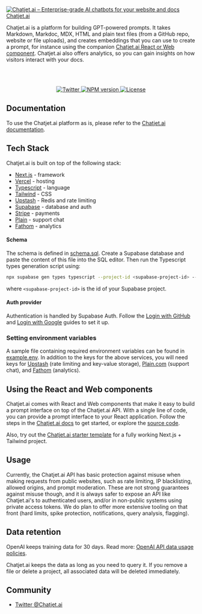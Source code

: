   <a href="https://chatjet.ai">
  <img alt="Chatjet.ai – Enterprise-grade AI chatbots for your website and docs" src="https://github.com/chatjet-ai/chatjet.ai/blob/main/Group%203.png?raw=true)"
  <h1 align="center">Chatjet.ai</h1>
</a>

Chatjet.ai is a platform for building GPT-powered prompts. It takes Markdown, Markdoc, MDX, HTML and plain text files (from a GitHub repo, website or file uploads), and creates embeddings that you can use to create a prompt, for instance using the companion [Chatjet.ai React or Web component](https://Chatjet.ai.com/docs#components). Chatjet.ai also offers analytics, so you can gain insights on how visitors interact with your docs.

<br />
<br />

<p align="center">
  <a href="https://twitter.com/Chatjet.ai">
    <img alt="Twitter" src="https://img.shields.io/twitter/follow/Chatjet.ai?style=flat&label=%40Chatjet.ai&logo=twitter&color=0bf&logoColor=fff" />
  </a>
  <a aria-label="NPM version" href="https://www.npmjs.com/package/Chatjet.ai">
    <img alt="NPM version" src="https://badgen.net/npm/v/Chatjet.ai">
  </a>
  <a aria-label="License" href="https://github.com/motifland/Chatjet.ai/blob/main/LICENSE">
    <img alt="License" src="https://img.shields.io/badge/License-Apache_2.0-blue.svg">
  </a>
</p>

## Documentation

To use the Chatjet.ai platform as is, please refer to the [Chatjet.ai documentation](https://Chatjet.ai/docs).

## Tech Stack

Chatjet.ai is built on top of the following stack:

- [Next.js](https://nextjs.org/) - framework
- [Vercel](https://vercel.com/) - hosting
- [Typescript](https://www.typescriptlang.org/) - language
- [Tailwind](https://tailwindcss.com/) - CSS
- [Upstash](https://upstash.com/) - Redis and rate limiting
- [Supabase](https://supabase.com/) - database and auth
- [Stripe](https://stripe.com/) - payments
- [Plain](https://plain.com/) - support chat
- [Fathom](https://usefathom.com/) - analytics


#### Schema

The schema is defined in [schema.sql](https://github.com/motifland/Chatjet.ai/blob/main/config/schema.sql). Create a Supabase database and paste the content of this file into the SQL editor. Then run the Typescript types generation script using:

```sh
npx supabase gen types typescript --project-id <supabase-project-id> --schema public > types/supabase.ts
```

where `<supabase-project-id>` is the id of your Supabase project.

#### Auth provider

Authentication is handled by Supabase Auth. Follow the [Login with GitHub](https://supabase.com/docs/guides/auth/social-login/auth-github) and [Login with Google](https://supabase.com/docs/guides/auth/social-login/auth-google) guides to set it up.

### Setting environment variables

A sample file containing required environment variables can be found in [example.env](https://github.com/motifland/Chatjet.ai/blob/main/example.env). In addition to the keys for the above services, you will need keys for [Upstash](https://upstash.com/) (rate limiting and key-value storage), [Plain.com](https://plain.com) (support chat), and [Fathom](https://usefathom.com/) (analytics).

## Using the React and Web components

Chatjet.ai comes with React and Web components that make it easy to build a prompt interface on top of the Chatjet.ai API. With a single line of code, you can provide a prompt interface to your React application. Follow the steps in the [Chatjet.ai docs](https://Chatjet.ai.com/docs#components) to get started, or explore the [source code](https://github.com/motifland/Chatjet.ai-js).

Also, try out the [Chatjet.ai starter template](https://github.com/motifland/Chatjet.ai-starter-template) for a fully working Next.js + Tailwind project.

## Usage

Currently, the Chatjet.ai API has basic protection against misuse when making requests from public websites, such as rate limiting, IP blacklisting, allowed origins, and prompt moderation. These are not strong guarantees against misuse though, and it is always safer to expose an API like Chatjet.ai's to authenticated users, and/or in non-public systems using private access tokens. We do plan to offer more extensive tooling on that front (hard limits, spike protection, notifications, query analysis, flagging).

## Data retention

OpenAI keeps training data for 30 days. Read more: [OpenAI API data usage policies](https://openai.com/policies/api-data-usage-policies).

Chatjet.ai keeps the data as long as you need to query it. If you remove a file or delete a project, all associated data will be deleted immediately.

## Community

- [Twitter @Chatjet.ai](https://twitter.com/Chatjet.ai)
